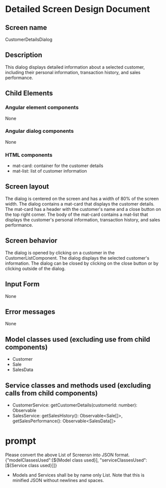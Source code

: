 # Detailed Screen Design Document
## Screen name
CustomerDetailsDialog
## Description
This dialog displays detailed information about a selected customer, including their personal information, transaction history, and sales performance.
## Child Elements
### Angular element components
None
### Angular dialog components
None
### HTML components
- mat-card: container for the customer details
- mat-list: list of customer information
## Screen layout
The dialog is centered on the screen and has a width of 80% of the screen width. The dialog contains a mat-card that displays the customer details. The mat-card has a header with the customer's name and a close button on the top right corner. The body of the mat-card contains a mat-list that displays the customer's personal information, transaction history, and sales performance.
## Screen behavior
The dialog is opened by clicking on a customer in the CustomerListComponent. The dialog displays the selected customer's information. The dialog can be closed by clicking on the close button or by clicking outside of the dialog.
## Input Form
None
## Error messages
None
## Model classes used (excluding use from child components)
- Customer
- Sale
- SalesData
## Service classes and methods used (excluding calls from child components)
- CustomerService: getCustomerDetails(customerId: number): Observable<Customer>
- SalesService: getSalesHistory(): Observable<Sale[]>, getSalesPerformance(): Observable<SalesData[]>

# prompt
Please convert the above List of Screensn into JSON format.
{"modelClassesUsed":[${Model class used}], "serviceClassesUsed":[${Service class used}]]}
* Models and Services shall be by name only List.
Note that this is minified JSON without newlines and spaces.